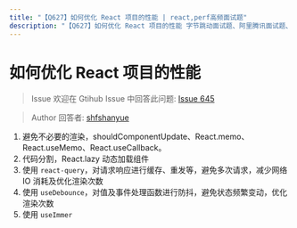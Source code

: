 ```yaml
---
title: "【Q627】如何优化 React 项目的性能 | react,perf高频面试题"
description: "【Q627】如何优化 React 项目的性能 字节跳动面试题、阿里腾讯面试题、美团小米面试题。"
---
```


# 如何优化 React 项目的性能

> Issue
> 欢迎在 Gtihub Issue 中回答此问题: [Issue 645](https://github.com/shfshanyue/Daily-Question/issues/645)

> Author
> 回答者: [shfshanyue](https://github.com/shfshanyue)

1. 避免不必要的渲染，shouldComponentUpdate、React.memo、React.useMemo、React.useCallback。
2. 代码分割，React.lazy 动态加载组件
3. 使用 `react-query`，对请求响应进行缓存、重发等，避免多次请求，减少网络 IO 消耗及优化渲染次数
4. 使用 `useDebounce`，对值及事件处理函数进行防抖，避免状态频繁变动，优化渲染次数
5. 使用 `useImmer`
